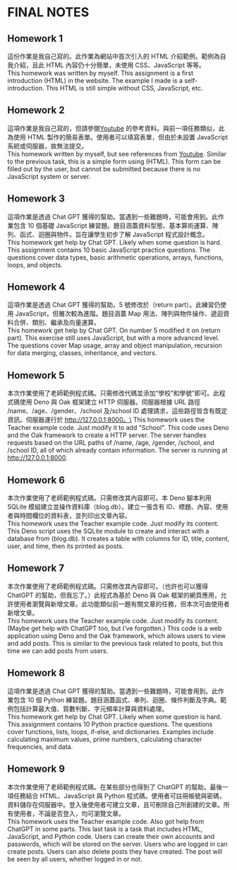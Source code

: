 # FINAL NOTES

## Homework 1

這份作業是我自己寫的。此作業為網站中首次引入的 HTML 介紹範例。範例為自我介紹，且此 HTML 內容仍十分簡單，未使用 CSS、JavaScript 等等。\
This homework was written by myself. This assignment is a first introduction (HTML) in the website. The example I made is a self-introduction. This HTML is still simple without CSS, JavaScript, etc.

## Homework 2

這項作業是我自己寫的，但請參閱[Youtube](https://www.youtube.com/watch?v=9plJMvbPYIA) 的參考資料。與前一項任務類似，此為使用 HTML 製作的簡易表單。使用者可以填寫表單，但由於未設置 JavaScript 系統或伺服器，故無法提交。\
This homework written by myself, but see references from [Youtube](https://www.youtube.com/watch?v=9plJMvbPYIA). Similar to the previous task, this is a simple form using (HTML). This form can be filled out by the user, but cannot be submitted because there is no JavaScript system or server.

## Homework 3

這項作業是透過 Chat GPT 獲得的幫助。當遇到一些難題時，可能會用到。此作業包含 10 個基礎 JavaScript 練習題。題目涵蓋資料型態、基本算術運算、陣列、函式、迴圈與物件。旨在讓學生初步了解 JavaScript 程式設計概念。\
This homework get help by Chat GPT. Likely when some question is hard. This assignment contains 10 basic JavaScript practice questions. The questions cover data types, basic arithmetic operations, arrays, functions, loops, and objects.

## Homework 4

這項作業是透過 Chat GPT 獲得的幫助。5 號修改於（return part）。此練習仍使用 JavaScript，但層次較為進階。題目涵蓋 Map 用法、陣列與物件操作、遞迴資料合併、類別、繼承及向量運算。\
This homework get help by Chat GPT. On number 5 modified it on (return part). This exercise still uses JavaScript, but with a more advanced level. The questions cover Map usage, array and object manipulation, recursion for data merging, classes, inheritance, and vectors.

## Homework 5

本次作業使用了老師範例程式碼。只需修改代碼並添加“學校”和學號”即可。此程式碼使用 Deno 與 Oak 框架建立 HTTP 伺服器。伺服器根據 URL 路徑 /name、/age、/gender、/school 及/school ID 處理請求，這些路徑皆含有既定資訊。伺服器運行於 http://127.0.0.1:8000。\
This homework uses the Teacher example code. Just modify it to add "School". This code uses Deno and the Oak framework to create a HTTP server. The server handles requests based on the URL paths of /name, /age, /gender, /school, and /school ID, all of which already contain information. The server is running at http://127.0.0.1:8000.

## Homework 6

本次作業使用了老師範例程式碼。只需修改其內容即可。本 Deno 腳本利用 SQLite 模組建立並操作資料庫（blog.db）。建立一張含有 ID、標題、內容、使用者與時間欄位的資料表，並列印出文章內容。\
This homework uses the Teacher example code. Just modify its content. This Deno script uses the SQLite module to create and interact with a database from (blog.db). It creates a table with columns for ID, title, content, user, and time, then its printed as posts.

## Homework 7

本次作業使用了老師範例程式碼。只需修改其內容即可。（也許也可以獲得 ChatGPT 的幫助，但我忘了。）此程式為基於 Deno 與 Oak 框架的網頁應用，允許使用者瀏覽與新增文章。此功能類似前一題有關文章的任務，但本次可由使用者新增文章。\
This homework uses the Teacher example code. Just modify its content. (Maybe get help with ChatGPT too, but I've forgotten.) This code is a web application using Deno and the Oak framework, which allows users to view and add posts. This is similar to the previous task related to posts, but this time we can add posts from users.

## Homework 8

這項作業是透過 Chat GPT 獲得的幫助。當遇到一些難題時，可能會用到。此作業包含 10 個 Python 練習題。題目涵蓋函式、串列、迴圈、條件判斷及字典。範例包括計算最大值、質數判斷、字元頻率計算與資料處理。\
This homework get help by Chat GPT. Likely when some question is hard. This assignment contains 10 Python practice questions. The questions cover functions, lists, loops, if-else, and dictionaries. Examples include calculating maximum values, prime numbers, calculating character frequencies, and data.

## Homework 9

本次作業使用了老師範例程式碼。在某些部分也得到了 ChatGPT 的幫助。最後一項任務結合 HTML、JavaScript 與 Python 程式碼。使用者可註冊帳號與密碼，資料儲存在伺服器中。登入後使用者可建立文章，且可刪除自己所創建的文章。所有使用者，不論是否登入，均可瀏覽文章。\
This homework uses the Teacher example code. Also got help from ChatGPT in some parts. This last task is a task that includes HTML, JavaScript, and Python code. Users can create their own accounts and passwords, which will be stored on the server. Users who are logged in can create posts. Users can also delete posts they have created. The post will be seen by all users, whether logged in or not.
